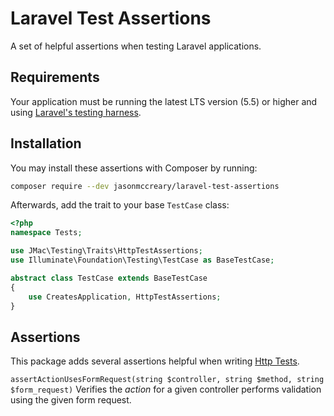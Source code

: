 # Laravel Test Assertions
A set of helpful assertions when testing Laravel applications.

## Requirements
Your application must be running the latest LTS version (5.5) or higher and using [Laravel's testing harness](https://laravel.com/docs/testing).

## Installation
You may install these assertions with Composer by running:

```sh
composer require --dev jasonmccreary/laravel-test-assertions
```

Afterwards, add the trait to your base `TestCase` class:

```php
<?php
namespace Tests;

use JMac\Testing\Traits\HttpTestAssertions;
use Illuminate\Foundation\Testing\TestCase as BaseTestCase;

abstract class TestCase extends BaseTestCase
{
    use CreatesApplication, HttpTestAssertions;
}
```

## Assertions
This package adds several assertions helpful when writing [Http Tests](https://laravel.com/docs/5.8/http-tests).

```assertActionUsesFormRequest(string $controller, string $method, string $form_request)```
Verifies the _action_ for a given controller performs validation using the given form request. 

